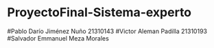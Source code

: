 # ProyectoFinal-Sistema-experto
#Pablo Darío Jiménez Nuño 21310143
#Victor Aleman Padilla 21310193
#Salvador Emmanuel Meza Morales
